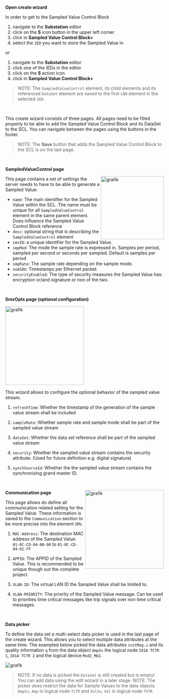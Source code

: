 **Open create wizard**

In order to get to the Sampled Value Control Block

1. navigate to the **Substation** editor
2. click on the **S** icon button in the upper left corner
3. click in **Sampled Value Control Block+**
4. select the `IED` you want to store the Sampled Value in

or

1. navigate to the **Substation** editor
2. click one of the IEDs in the editor
3. click on the **S** action icon
4. click in **Sampled Value Control Block+**

> NOTE: The `SampledValueControl` element, its child elements and its referenced `DataSet` element are saved to the first `LN0` element in the selected `IED`.

&nbsp;

This create wizard consists of three pages. All pages need to be filled properly to be able to add the Sampled Value Control Block and its DataSet to the SCL. You can navigate between the pages using the buttons in the footer.

> NOTE: The **Save** button that adds the Sampled Value Control Block to the SCL is on the last page.

&nbsp;

**SampledValueControl page**

<img align="right" width="200" alt="grafik" src="https://user-images.githubusercontent.com/66802940/183049528-3c652d04-bdc7-49ca-9a97-0ad29e2a5893.png">

This page contains a set of settings the server needs to have to be able to generate a Sampled Value:

- `name`: The main identifier for the Sampled Value within the SCL. The name must be unique for all `SampledValueControl` element in the same parent element. Does influence the Sampled Value Control Block reference
- `desc`: optional string that is describing the `SampledValueControl` element
- `smvID`: a unique identifier for the Sampled Value.
- `smpMod`: The mode the sample rate is expressed in. Samples per period, sampled per second or seconds per sampled. Default is samples per period
- `smpRate`: The sample rate depending on the sample mode.
- `noASDU`: Timestamps per Ethernet packet
- `securityEnabled`: The type of security measures the Sampled Value has: encryption or/and signature or non of the two.

&nbsp;

**SmvOpts page (optional configuration)**

<img width="250" alt="grafik" src="https://user-images.githubusercontent.com/66802940/183049735-795e0049-d764-4600-80c9-331d299bdaaf.png">

This wizard allows to configure the optional behavior of the sampled value stream.

1. `refreshTime`: Whether the timestamp of the generation of the sample value stream shall be included
2. `sampleRate`: Whether sample rate and sample mode shall be part of the sampled value stream
3. `dataSet`: Whether the data set reference shall be part of the sampled value stream
4. `security`: Whether the sampled value stream contains the security attribute. (Used for future definition e.g. digital signature)
5. `synchSourceId`: Whether the the sampled value stream contains the synchronizing grand master ID.

   &nbsp;

<img align="right" width="250" alt="grafik" src="https://user-images.githubusercontent.com/66802940/183049873-c5d2efd0-211e-4f30-88e9-9e9be80fe130.png">

**Communication page**

This page allows do define all communication related setting for the Sampled Value. These information is saved to the `Communication` section to be more precise into the element `SMV`.

1. `MAC-Address`: The destination MAC address of the Sampled Value: `01-0C-CD-04-00-00` to `01-0C-CD-04-01-FF`
2. `APPID`: The APPID of the Sampled Value. This is recommended to be unique though out the complete project.
3. `VLAN-ID`: The virtual LAN ID the Sampled Value shall be limited to.
4. `VLAN-PRIORITY`: The priority of the Sampled Value message. Can be used to priorities time critical messages like trip signals over non time critical messages.

   &nbsp;

**Data picker**

To define the data set a multi-select data picker is used in the last page of the create wizard. This allows you to select multiple data attributes at the same time. The exampled below picked the data attributes `instMag.i` and its quality information `q` from the data object `AmpSv` the logical node `I01A TCTR 1`, `I01A TCTR 2` and the logical device `Mod2_MU1`.

![grafik](https://user-images.githubusercontent.com/66802940/183050221-ef606fc7-1201-4e3a-930f-7bc91a56654a.png)

> NOTE: If no data is picked the `DataSet` is still created but is empty! You can add data using the edit wizard in a later stage.
> NOTE: The picker does restrict the data for Sample Values to the data objects `AmpSv`, `Amp` in logical node `TCTR` and `VolSv`, `Vol` in logical node `TVTR`

&nbsp;

